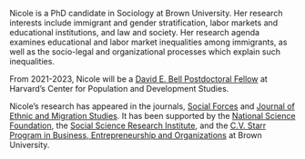 Nicole is a PhD candidate in Sociology at Brown University. Her research interests include immigrant and gender stratification, labor markets and educational institutions, and law and society. Her research agenda examines educational and labor market inequalities among immigrants, as well as the socio-legal and organizational processes which explain such inequalities. 

From 2021-2023, Nicole will be a [David E. Bell Postdoctoral Fellow](https://www.hsph.harvard.edu/population-development/postdoctoral-fellowships/bell-fellowship/) at Harvard’s Center for Population and Development Studies.

Nicole’s research has appeared in the journals, [Social Forces](https://academic.oup.com/sf/advance-article-abstract/doi/10.1093/sf/soy128/5320369?redirectedFrom=fulltext) and [Journal of Ethnic and Migration Studies](https://www.tandfonline.com/eprint/ZAHPEDBUTGXIAZGFQPN5/full?target=10.1080/1369183X.2020.1750947). It has been supported by the [National Science Foundation](https://www.nsf.gov/awardsearch/showAward?AWD_ID=1920714&HistoricalAwards=false), the [Social Science Research Institute](https://www.brown.edu/initiatives/social-science-research/director), and the [C.V. Starr Program in Business, Entrepreneurship and Organizations](https://www.brown.edu/academics/business-entrepreneurship-organizations/graduate-research-hazeltine-fellowships) at Brown University.
